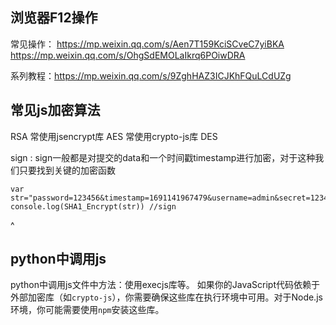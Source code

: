 
## **浏览器F12操作**
常见操作：
<https://mp.weixin.qq.com/s/Aen7T159KciSCveC7yiBKA>
<https://mp.weixin.qq.com/s/OhgSdEMOLaIkrq6POiwDRA>

系列教程：<https://mp.weixin.qq.com/s/9ZghHAZ3ICJKhFQuLCdUZg>

## **常见js加密算法**
RSA 常使用jsencrypt库
AES 常使用crypto-js库
DES

sign : sign一般都是对提交的data和一个时间戳timestamp进行加密，对于这种我们只要找到关键的加密函数
```
var str="password=123456&timestamp=1691141967479&username=admin&secret=123456"
console.log(SHA1_Encrypt(str)) //sign
```



^
## **python中调用js**
python中调用js文件中方法：使用execjs库等。
如果你的JavaScript代码依赖于外部加密库（如`crypto-js`），你需要确保这些库在执行环境中可用。对于Node.js环境，你可能需要使用`npm`安装这些库。




